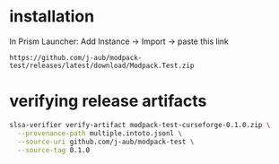 # installation
In Prism Launcher:
Add Instance -> Import -> paste this link
```
https://github.com/j-aub/modpack-test/releases/latest/download/Modpack.Test.zip
```

# verifying release artifacts
```sh
slsa-verifier verify-artifact modpack-test-curseforge-0.1.0.zip \
  --provenance-path multiple.intoto.jsonl \
  --source-uri github.com/j-aub/modpack-test \
  --source-tag 0.1.0
```
